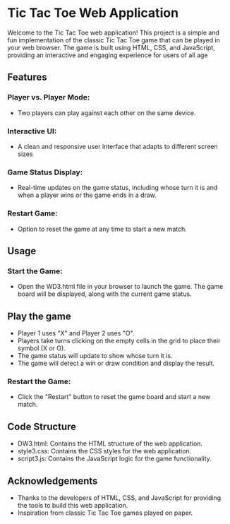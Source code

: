 
# Tic Tac Toe Web Application
Welcome to the Tic Tac Toe web application! This project is a simple and fun implementation of the classic Tic Tac Toe game that can be played in your web browser. The game is built using HTML, CSS, and JavaScript, providing an interactive and engaging experience for users of all age

## Features

### Player vs. Player Mode: 
- Two players can play against each other on the same device.
### Interactive UI:
- A clean and responsive user interface that adapts to different screen sizes
### Game Status Display: 
- Real-time updates on the game status, including whose turn it is and when a player wins or the game ends in a draw.
### Restart Game: 
- Option to reset the game at any time to start a new match.

## Usage
### Start the Game:
- Open the WD3.html file in your browser to launch the game. The game board will be displayed, along with the current game status.




## Play the game
- Player 1 uses "X" and Player 2 uses "O".
- Players take turns clicking on the empty cells in the grid to place their symbol (X or O).
- The game status will update to show whose turn it is.
- The game will detect a win or draw condition and display the result.
### Restart the Game:
- Click the "Restart" button to reset the game board and start a new match.

## Code Structure
- DW3.html: Contains the HTML structure of the web application.
- style3.css: Contains the CSS styles for the web application.
- script3.js: Contains the JavaScript logic for the game functionality.
## Acknowledgements

 - Thanks to the developers of HTML, CSS, and JavaScript for providing the tools to build this web application.
- Inspiration from classic Tic Tac Toe games played on paper.


